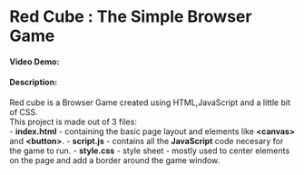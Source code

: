 # Red Cube : The Simple Browser Game
#### Video Demo:  <URL HERE>
#### Description:
Red cube is a Browser Game created using HTML,JavaScript and a little bit of CSS.  
This project is made out of 3 files:  
    \- **index.html** - containing the basic page layout and elements like **\<canvas\>** and **\<button\>**.
    \- **script.js** - contains all the **JavaScript** code necesary for the game to run.
    \- **style.css** - style sheet - mostly used to center elements on the page and add a border around the game window.
